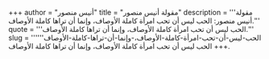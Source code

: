 +++
author = "أنيس منصور"
title = "مقولة أنيس منصور"
description = '''مقولة أنيس منصور: الحب ليس أن تحب امرأة كاملة الأوصاف، وإنما أن تراها كاملة الأوصاف.'''
quote = '''الحب ليس أن تحب امرأة كاملة الأوصاف، وإنما أن تراها كاملة الأوصاف.'''
slug = '''الحب-ليس-أن-تحب-امرأة-كاملة-الأوصاف،-وإنما-أن-تراها-كاملة-الأوصاف'''
+++
الحب ليس أن تحب امرأة كاملة الأوصاف، وإنما أن تراها كاملة الأوصاف.
